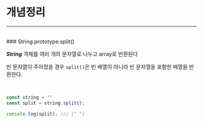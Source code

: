 # 개념정리

---
<br>
### String.prototype.split()

***String*** 객체를 여러 개의 문자열로 나누고 array로 반환된다

빈 문자열이 주어졌을 경우 ```split()```은 빈 배열이 아니라 빈 문자열을 포함한 배열을 반환한다. 

<br>

```jsx
const string = ""
const split = string.split();

console.log(split); /// [" "]
```

